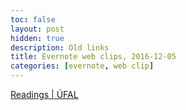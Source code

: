 ```yaml
---
toc: false
layout: post
hidden: true
description: Old links
title: Evernote web clips, 2016-12-05
categories: [evernote, web clip]
---
```


[Readings | ÚFAL](https://ufal.mff.cuni.cz/milan-straka/readings)

